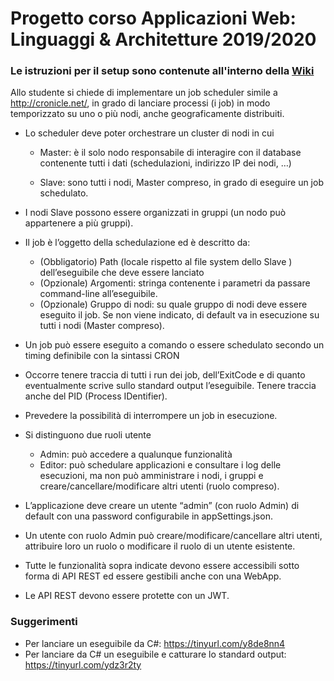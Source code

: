 # Progetto corso Applicazioni Web: Linguaggi &amp; Architetture 2019/2020

### Le istruzioni per il setup sono contenute all'interno della [Wiki](https://github.com/ilGianfri/UPO-ApplicazioniWeb-LinguaggiArchitetture/wiki)

Allo studente si chiede di implementare un job scheduler simile a http://cronicle.net/, in grado
di lanciare processi (i job) in modo temporizzato su uno o più nodi, anche geograficamente
distribuiti.

* Lo scheduler deve poter orchestrare un cluster di nodi in cui
  
  * Master: è il solo nodo responsabile di interagire con il database contenente tutti i
dati (schedulazioni, indirizzo IP dei nodi, …)
  
  * Slave: sono tutti i nodi, Master compreso, in grado di eseguire un job schedulato.
  
* I nodi Slave possono essere organizzati in gruppi (un nodo può appartenere a più gruppi).
* Il job è l’oggetto della schedulazione ed è descritto da:
  * (Obbligatorio) Path (locale rispetto al file system dello Slave
) dell’eseguibile che
deve essere lanciato
  * (Opzionale) Argomenti: stringa contenente i parametri da passare command-line
all’eseguibile.
  * (Opzionale) Gruppo di nodi: su quale gruppo di nodi deve essere eseguito il job. Se
non viene indicato, di default va in esecuzione su tutti i nodi (Master compreso).
* Un job può essere eseguito a comando o essere schedulato secondo un timing definibile
con la sintassi CRON

* Occorre tenere traccia di tutti i run dei job, dell’ExitCode e di quanto eventualmente scrive
sullo standard output l’eseguibile. Tenere traccia anche del PID (Process IDentifier).
* Prevedere la possibilità di interrompere un job in esecuzione.
* Si distinguono due ruoli utente
  * Admin: può accedere a qualunque funzionalità
  * Editor: può schedulare applicazioni e consultare i log delle esecuzioni, ma non può
amministrare i nodi, i gruppi e creare/cancellare/modificare altri utenti (ruolo
compreso).
* L’applicazione deve creare un utente “admin” (con ruolo Admin) di default con una
password configurabile in appSettings.json.
* Un utente con ruolo Admin può creare/modificare/cancellare altri utenti, attribuire loro un
ruolo o modificare il ruolo di un utente esistente.
* Tutte le funzionalità sopra indicate devono essere accessibili sotto forma di API REST ed
essere gestibili anche con una WebApp.
* Le API REST devono essere protette con un JWT.

### Suggerimenti
* Per lanciare un eseguibile da C#: https://tinyurl.com/y8de8nn4
* Per lanciare da C# un eseguibile e catturare lo standard output:
https://tinyurl.com/ydz3r2ty
